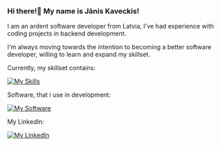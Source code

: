 ### Hi there!👋 My name is Jānis Kaveckis!

I am an ardent software developer from Latvia, I've had experience with coding projects in backend development.

I'm always moving towards the intention to becoming a better software developer, willing to learn and expand my skillset.

Currently, my skillset contains:

[![My Skills](https://skillicons.dev/icons?i=java,spring,js,maven,gradle,postgres,git,sql)](https://skillicons.dev)

Software, that i use in development:

[![My Software](https://skillicons.dev/icons?i=idea,vscode,docker,postman)](https://skillicons.dev)

My LinkedIn:

[![My LinkedIn](https://skillicons.dev/icons?i=linkedin)](https://www.linkedin.com/in/janiskaveckis/) 
